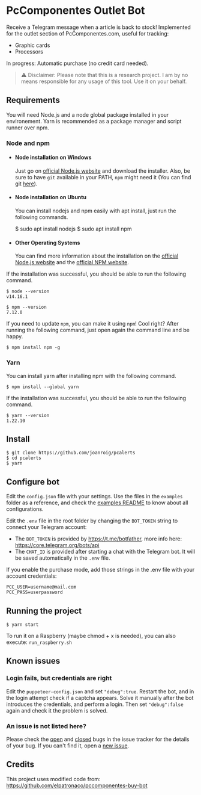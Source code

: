 # PcComponentes Outlet Bot

Receive a Telegram message when a article is back to stock!
Implemented for the outlet section of PcComponentes.com, useful for tracking:

- Graphic cards
- Processors

In progress: Automatic purchase (no credit card needed).

> ⚠️ Disclaimer: Please note that this is a research project. I am by no means responsible for any usage of this tool. Use it on your behalf.

## Requirements

You will need Node.js and a node global package installed in your environement. Yarn is recommended as a package manager and script runner over npm.

### Node and npm

- #### Node installation on Windows

  Just go on [official Node.js website](https://nodejs.org/) and download the installer.
  Also, be sure to have `git` available in your PATH, `npm` might need it (You can find git [here](https://git-scm.com/)).

- #### Node installation on Ubuntu

  You can install nodejs and npm easily with apt install, just run the following commands.

  $ sudo apt install nodejs
  $ sudo apt install npm

- #### Other Operating Systems

  You can find more information about the installation on the [official Node.js website](https://nodejs.org/) and the [official NPM website](https://npmjs.org/).

If the installation was successful, you should be able to run the following command.

    $ node --version
    v14.16.1

    $ npm --version
    7.12.0

If you need to update `npm`, you can make it using `npm`! Cool right? After running the following command, just open again the command line and be happy.

    $ npm install npm -g

### Yarn

You can install yarn after installing npm with the following command.

    $ npm install --global yarn

If the installation was successful, you should be able to run the following command.

    $ yarn --version
    1.22.10

## Install

    $ git clone https://github.com/joanroig/pcalerts
    $ cd pcalerts
    $ yarn

## Configure bot

Edit the `config.json` file with your settings. Use the files in the `examples` folder as a reference, and check the [examples README](/examples/README.md) to know about all configurations.

Edit the `.env` file in the root folder by changing the `BOT_TOKEN` string to connect your Telegram account:

- The `BOT_TOKEN` is provided by https://t.me/botfather, more info here: https://core.telegram.org/bots/api
- The `CHAT_ID` is provided after starting a chat with the Telegram bot. It will be saved automatically in the `.env` file.

If you enable the purchase mode, add those strings in the .env file with your account credentials:

    PCC_USER=username@mail.com
    PCC_PASS=userpassword

## Running the project

    $ yarn start

To run it on a Raspberry (maybe chmod + x is needed), you can also execute: `run_raspberry.sh`

## Known issues

### Login fails, but credentials are right

Edit the `puppeteer-config.json` and set `"debug":true`.
Restart the bot, and in the login attempt check if a captcha appears. Solve it manually after the bot introduces the credentials, and perform a login.
Then set `"debug":false` again and check it the problem is solved.

### An issue is not listed here?

Please check the [open](https://github.com/joanroig/pccomponentes-outlet-bot/labels/bug) and [closed](https://github.com/joanroig/pccomponentes-outlet-bot/issues?q=is%3Aclosed+label%3Abug) bugs in the issue tracker for the details of your bug. If you can't find it, open a [new issue](https://github.com/joanroig/pccomponentes-outlet-bot/issues/new?assignees=joanroig&labels=bug&template=bug_report.md&title=%5BBUG%5D+).

## Credits

This project uses modified code from: https://github.com/elpatronaco/pccomponentes-buy-bot
